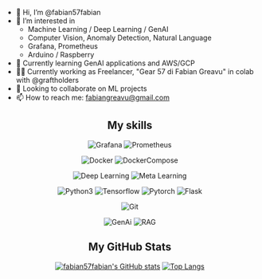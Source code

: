
- 👋 Hi, I’m @fabian57fabian
- 👀 I’m interested in
  - Machine Learning / Deep Learning / GenAI
  - Computer Vision, Anomaly Detection, Natural Language
  - Grafana, Prometheus
  - Arduino / Raspberry
- 🌱 Currently learning GenAI applications and AWS/GCP
- 👨‍💼 Currently working as Freelancer, "Gear 57 di Fabian Greavu" in colab with @graftholders
- 💞️ Looking to collaborate on ML projects
- 📫 How to reach me: fabiangreavu@gmail.com

<div align=center>
<h2>My skills</h2>

![Grafana](https://img.shields.io/badge/Grafana-Dashboard-orange)
![Prometheus](https://img.shields.io/badge/Prometheus-Monitoring-orange)

![Docker](https://img.shields.io/badge/Docker--blue)
![DockerCompose](https://img.shields.io/badge/Docker_Compose--blue)

![Deep Learning](https://img.shields.io/badge/DeepLearning--violet)
![Meta Learning](https://img.shields.io/badge/MetaLearning--violet)

![Python3](https://img.shields.io/badge/python--blue)
![Tensorflow](https://img.shields.io/badge/Tensorflow--blue)
![Pytorch](https://img.shields.io/badge/Pytorch--blue)
![Flask](https://img.shields.io/badge/Flask--blue)

![Git](https://img.shields.io/badge/github-git-blue)

![GenAi](https://img.shields.io/badge/GenAI--blue)
![RAG](https://img.shields.io/badge/RAG--blue)

<h2>My GitHub Stats</h2>

  [![fabian57fabian's GitHub stats](https://github-readme-stats.vercel.app/api?username=fabian57fabian&show_icons=true&theme=radical)](https://github.com/anuraghazra/github-readme-stats)
  [![Top Langs](https://github-readme-stats.vercel.app/api/top-langs/?username=fabian57fabian&theme=radical)](https://github.com/fabian57fabian/github-readme-stats)

</div>

<!---
fabian57fabian/fabian57fabian is a ✨ special ✨ repository because its `README.md` (this file) appears on your GitHub profile.
You can click the Preview link to take a look at your changes.
--->
